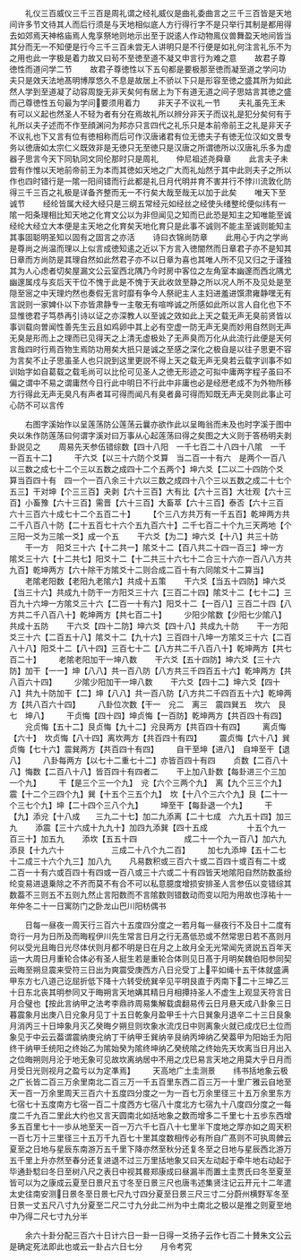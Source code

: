 <!-- { "loadSidebar": true } -->
　　礼仪三百威仪三千三百是周礼谓之经礼威仪是曲礼委曲言之三千三百皆是天地间许多节文待其人而后行须是与天地相似底人方行得行字不是只举行其制是都用得去如郊焉天神格庙焉人鬼享祭地则地示出至于説逺人作动物鳯仪兽舞盈天地间皆当其分而无一不知便是行今三千三百未尝无人讲明只是不行便是如礼何注言礼乐不为之用也此一字极是着力故又曰茍不至徳至道不凝又申言行为难之意
　　故君子尊徳性而道问学二节
　　故君子尊徳性以下五句都是要极那至徳而凝至道之学问功夫只是效天法地髙明博厚悠久不息是故居上不骄以下只是形容至徳之盛其所为如此然人学到至道凝了动容周旋无非天矣何有居上为下有道无道之间子思姑言其徳之盛而己尊徳性五句最为学问要须用着力
　　非天子不议礼一节
　　夫礼虽先王未有可以义起也然圣人不轻为者有分在焉故礼所以辨分非天子而议礼是犯分矣何有于礼所以夫子述而不作至顔渊问为邦亦只言四代之礼乐只是本前帝前王之礼是非天子不议礼也下又言有位有徳相称而后可作汉唐诸君有位无徳夫子有徳无位汉如文景专务以徳唐如太宗仁义既效非是无徳只无至徳只是汉唐之所谓徳所以汉唐礼乐多为虚器子思言今天下同轨同文同伦那时只是周礼
　　仲尼祖述尧舜章
　　此言夫子未尝有作惟以天地前帝前王为本而其徳如天地之广大而礼灿然于其中此则夫子之所以作也四时错行是一隂一阳间错而行此都是礼日月代明并育不害并行不悖川流敦化防得三千三百之礼极是详备齐整而无一不行矣大哉至哉无以加于此矣
　　唯天下至诚节
　　经纶皆属大经大经只是三纲五常经元如经丝之经使头绪整纶便似纬有一隂一阳条理相比知天地之化育文公以为非但闻见之知而已此恐是知主之知唯能至诚经纶大经立大本便是主天地之化育矣天地化育只是此事不诚则不能主至诚则能知主其事固聪明圣知以固有之固言之亦活
　　诗曰衣锦尚防章
　　此用心于内之学尚是尊尚之尚温而理以上似言成徳知逺之近以下方言入徳闇然而日章君子亦不是知其日章而方尚防是其理自然如此然君子亦不以日章为喜也其唯人所不见又归之于谨独其为人心虑者切矣屋漏文公云室西北隅乃今时房中客位之左角室本幽邃而西北隅尤幽邃属戍与亥后天干位不愧于此是不愧于天此收敛至静之所以况人所不及见处是至隠至宻之中天理灼然也奏假无言时靡有争今人祭祀主人主妇进羞进馔肃雍静嘿无有言説则一家婢仆以下亦皆肃静专一主敬无有喧哗诚之所感如此所以言人自化也下不显惟徳君子笃恭再引诗以证之亦深教人以至诚之效如此上天之载无声无臭前贤皆以事训载向曽闻性善先生云且如鸡卵中其上必有空虚一防无声无臭而妙用自然则无声无臭是形而上之理而已见得天之上清无虚极处了无声臭而万化从此流行此便是天何言哉四时行焉百物生焉防功用矣大扺只是诚之至感之深化之极自是以往子思更不容为言矣不止子思虽圣人也只説到这里更説不得上天之载无声无臭若云载字训事不如训始字如自葛载之载毛尚可以比伦可见圣人之徳无形迹之可拟中庸两字程子虽曰不偏之谓中不易之谓庸然今日行此中明日不行此中非庸也必是经厯老成不为外物所移方行得此无声无臭凡有声者耳可得而闻凡有臭者鼻可得而知既无声无臭则此事止可心防不可以言传














　　右图字溪始作以呈莲荡防公莲荡云曩亦欲作此以呈晦翁而未及也时字溪于图中央以朱作防莲荡曰何谓字溪对曰万事从心起莲荡曰得之矣图之大义则于答杨明夫剥卦説见之
　　周易先天参伍错综数【四十八阳　一千七百二十八四十八隂　一千一百五十二】
　　干六爻【以三十六防个爻算　当二百一十有六　是两个一百八以三数之成七十二个三以五数之成四十二个五两个】坤六爻【二以二十四防个爻　算当百四十有　四一个一百八余三十六以三数之成四十八个三以五数之成二十七个五三】干对坤【个三三百】夬剥【六十三百】大有比【六十三百】大壮观【六十三百】小畜豫【六十三百】需晋【六十三百】大畜萃【六十三百】泰否【六十三百　六十三百六十成七十二个五百二十】
　　【个三八方共万有一千五百】乾坤两方共二千八百八十防【二十五百七十六个五九百六十】二千七百二十个九三天两地【个三阳一爻为三隂一爻】成一个五
　　干六爻【为二】坤六爻【十八】共三十防
　　干一方　阳爻三十六【十二共一】隂爻十二【百八共二十四一百三】坤一方　隂爻三十六【十二共七】阳爻十二【十二共三十六七十二合三十六亦一百八八方共九百】乾坤两方【六十除干方隂爻十二则合成二百十有六同隂爻十二算当】
　　老隂老阳数【老阳九老隂六】共成十五策
　　干六爻【当五十四防】坤六爻【当三十六】共成九十防干一方阳爻三十六【三百二十四】隂爻十二【七十二】三百九十六坤一方隂爻三十六【二百一十有六】阳爻十二【一百八】三百二十四【八方共二千八百八十】乾坤两方【共七百二十】
　　少阳少隂数【少阳七少隂八】共成十五防
　　干六爻【四十二防】坤六爻【四十八】共成九十防
　　干一方阳爻三十六【二百五十八】隂爻十二【九十六】三百四十八坤一方隂爻三十六【二百八十八】阳爻十二【八十四】三百七十二【八方共二千八百八十】乾坤两方【共七百二十】
　　老隂老阳加干一坤八数
　　干六爻【五十四防】坤六爻【三十六防】加干【一一】坤【八八】共一百八防【八方共三千四百五十六】乾坤两方【共八百六十四】
　　少隂少阳加干一坤八数
　　干六爻【四十二】坤六爻【四十八】共九十防加干【二】坤【八八】共一百八防【八方共二千四百五十六】乾坤两方【共八百六十四】
　　八卦位次数【干一　兊二　离三　震四巽五　坎六　艮七　坤八】
　　干贞悔【四十四】坤贞悔【一百防】乾坤两方【共百四十有四】
　　兊贞悔【五十二】艮贞悔【九十二】兊艮两方【共百四十有四】
　　离贞悔【六十】　坎贞悔【八十四】离坎两方【共百四十有四】
　　震贞悔【六十八】巽贞悔【七十六】震巽两方【共百四十有四】
　　自干至坤【进八】　自坤至干【退八】
　　八卦每两方【以七十二重七十二】亦皆百四十有四
　　贞数【二百八十八】悔数【二百八十八】皆百四十有四者二
　　干上加八卦数【每卦进三个三加一个九】
　　干【是三个三一个九】　兊【六个三两个九】　离【九个三三个九】　震【十二个三四个九】巽【十五个三五个九】　坎【十八个三六个九】艮【二十一个三七个九】坤【二十四个三八个九】
　　坤至干【每卦退一个九】
　　干【九】添兊【十八成　　三九二十七】加二九添离【二十七成　六九五十四】加三九
　　添震【三十六成十九九十】加四九添巽【四十五成　　　　　十五个九一百三十】加五九
　　添坎【五五十四　　　　　　成二十一个九一百八】加六九添艮【十九六十　　　　　　三成二十八个九二百】
　　加七九添坤【五十二七　　　　　　十二成三十六个九三】加八九
　　凡易数积或三百六十或二百四十或百有二十或二百一十有六或百四十有四或一百八或三十六或二十有四皆天地隂阳自然防数虽纷纶变易进退乗除之不齐而莫不有合不可以私意臆度增损安排圣人言参伍以变错综其数葢不三则五不五则九然止言阳数而不言隂数则错数动而变以阳为用故也淳祐十一年仲冬二十一日寓防门之卧龙山巴川阳枋偶书








　　日每一昼夜一周天行三百六十五度四分度之一若月每一昼夜行不及日十二度有竒行一月为日所及而晦程伊川先生常言日月之行无髙低恐或不然常思日若不髙则月何以受光且晦日光尽体伏则月都不明是日在月之上故月全无光常闻先贤説五百年天运一大周日月重轮合体必有圣人挺生若是重轮合体则见日髙于月明矣魏伯阳参同契云晦至朔旦震来受符三日出为爽震受庚西方八日兊受丁上平如绳十五干体就盛满甲东方七八道己讫屈折低下降十六转受统巽辛见平明艮直于丙南下二十三坤乙三十日东北丧其明参同又于晦朔言天地媾其精日月相撢持圣人不虚生上观显天符言日月合璧也【按此言纳甲之法考李鼎祚周易集解载虞翻易传云日月悬天成八卦象三日暮震象月出庚八日兊象月见丁十五日乾象月盈甲壬十六日巽象月退辛二十三日艮象月消丙三十日坤象月灭乙癸晦夕朔旦则坎象水流戊日中则离象火就已成戊巳土位而象见于中云云葢谓震纳庚兊纳丁干纳甲壬巽纳辛艮纳丙坤纳乙癸葢甲为阳始壬为阳终干纳甲壬统阳之终始乙为隂始癸为隂终坤纳乙癸统隂之终始先天坎离当日月出入之位晦朔则月沦于地无象可见故坎离纳居中不用之戊巳易言天地之用莫大乎日月而月受日光则视月之盈亏以为定凖焉】
　　天高地广土圭测景
　　纬书括地象云极之广长皆二百三万余里南北二百三万一千五百里东西二百三万一十里广雅云自地至天一百一万余里周天三百六十五度四分度之一为一百七万余里径三十五万余里东方七宿七十五度南方七宿一百二十度西方七宿八十度北方七宿九十八度四分度之一每度二千九百二里此大约也又言天圆南北如括地象之数而增多二千里七十五歩东西增多五百里七十一歩从地至天一百一万六千七百八十七里半下度地之厚亦如之周天积一百七万十三里径三十五万千九百七十里其度数相传必有所自广髙则不可执周髀云夏至之日地与星辰东南游万五千里下降亦然至秋分还复冬至之日地与星辰西北游万五千里上升亦然至春分还复进退不过三万里括地象又曰天左动起于牵牛地右动起于毕通卦騐曰冬日至树八尺之表日中视其晷郑康成曰昼漏半而置土圭贾氏曰冬至夏至皆可以为之康成云夏至日景尺五寸冬至日景三尺也唐韦述集贤注记云开元十二年遣太史往南安测日景冬至日景七尺九寸四分夏至日景三尺三寸二分蔚州横野军冬至日景一丈五尺八寸九分夏至二尺二寸九分此二州为中土南北之极以是推之则夏至地中乃得二尺七寸九分半
















　　余六十卦分配三百六十日计六日一卦一日得一爻扬子云作七百二十賛朱文公云是确定死法即此也或云一卦占六日七分
　　月令考究
